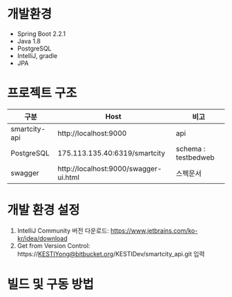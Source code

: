 # 개발환경
* Spring Boot 2.2.1
* Java 1.8
* PostgreSQL
* IntelliJ, gradle
* JPA

# 프로젝트 구조

| 구분  | Host | 비고 |
| ------------- | ------------- | ------------- |
| smartcity-api  | http://localhost:9000  | api |
| PostgreSQL  | 175.113.135.40:6319/smartcity  | schema : testbedweb | user/pw :  smartcity / smartcity64181! |
| swagger | http://localhost:9000/swagger-ui.html | 스펙문서 |


# 개발 환경 설정
1. IntelliJ Community 버전 다운로드: https://www.jetbrains.com/ko-kr/idea/download
2. Get from Version Control: https://KESTIYong@bitbucket.org/KESTIDev/smartcity_api.git 입력


# 빌드 및 구동 방법 

